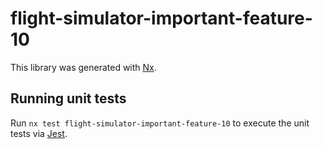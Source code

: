 # flight-simulator-important-feature-10

This library was generated with [Nx](https://nx.dev).

## Running unit tests

Run `nx test flight-simulator-important-feature-10` to execute the unit tests via [Jest](https://jestjs.io).

